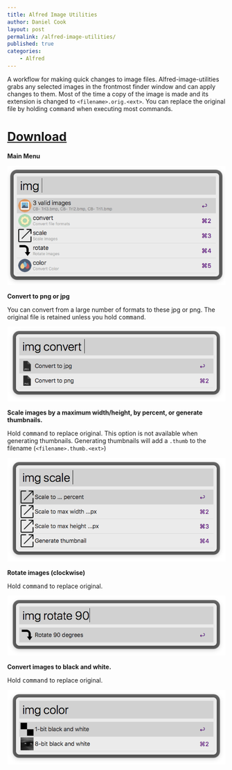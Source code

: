 ```yaml
---
title: Alfred Image Utilities
author: Daniel Cook
layout: post
permalink: /alfred-image-utilities/
published: true
categories:
    - Alfred
---
```


A workflow for making quick changes to image files. Alfred-image-utilities grabs any selected images in the frontmost finder window and can apply changes to them. Most of the time a copy of the image is made and its extension is changed to `<filename>.orig.<ext>`. You can replace the original file by holding <kbd>command</kbd> when executing most commands.

# [Download](https://github.com/danielecook/alfred-image-utilities/releases/latest)

__Main Menu__

![home](https://github.com/danielecook/alfred-image-utilities/blob/master/screenshots/home.png?raw=true)

__Convert to png or jpg__

You can convert from a large number of formats to these jpg or png. The original file is retained unless you hold <kbd>command</kbd>.

![convert](https://github.com/danielecook/alfred-image-utilities/blob/master/screenshots/convert.png?raw=true)

__Scale images by a maximum width/height, by percent, or generate thumbnails.__

Hold <kbd>command</kbd> to replace original. This option is not available when generating thumbnails. Generating thumbnails will add a `.thumb` to the filename (`<filename>.thumb.<ext>`)

![scale](https://github.com/danielecook/alfred-image-utilities/blob/master/screenshots/scale.png?raw=true)

__Rotate images (clockwise)__

Hold <kbd>command</kbd> to replace original.

![rotate](https://github.com/danielecook/alfred-image-utilities/blob/master/screenshots/rotate.png?raw=true)

__Convert images to black and white.__


Hold <kbd>command</kbd> to replace original.


![color](https://github.com/danielecook/alfred-image-utilities/blob/master/screenshots/color.png?raw=true)
